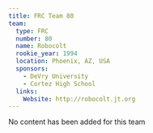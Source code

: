 ```yaml
---
title: FRC Team 80
team:
  type: FRC
  number: 80
  name: Robocolt
  rookie_year: 1994
  location: Phoenix, AZ, USA
  sponsors:
    - DeVry University
    - Cortez High School
  links:
    Website: http://robocolt.jt.org
---
```

No content has been added for this team